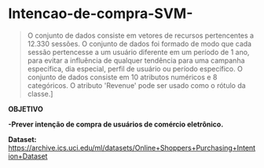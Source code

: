 # Intencao-de-compra-SVM-

> O conjunto de dados consiste em vetores de recursos pertencentes a 12.330 sessões. O conjunto de dados foi formado de modo que cada sessão pertencesse a um usuário diferente em um período de 1 ano, para evitar a influência de qualquer tendência para uma campanha específica, dia especial, perfil de usuário ou período específico. O conjunto de dados consiste em 10 atributos numéricos e 8 categóricos. O atributo 'Revenue' pode ser usado como o rótulo da classe.]


**OBJETIVO**

**-Prever intenção de compra de usuários de comércio eletrônico.**


**Dataset:** https://archive.ics.uci.edu/ml/datasets/Online+Shoppers+Purchasing+Intention+Dataset
